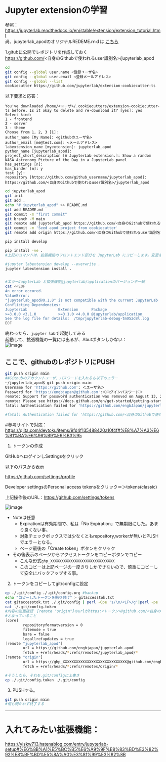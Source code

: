

# Jupyter extensionの学習

参照： https://jupyterlab.readthedocs.io/en/stable/extension/extension_tutorial.html  
尚、jupyterlab_apodのオリジナルREDEME.ｍｄは [こちら](https://github.com/engbJapan/jupyterlab_apod/README_org.md)  

1.gitubに公開でレポジトリを作成しておく  
https://github.com/<自身のGithubで使われるuser識別名>/jupyterlab_apod
```bash
cd
git config --global user.name <登録ユーザ名>
git config --global user.email <登録メールアドレス>
git config --global --list
cookiecutter https://github.com/jupyterlab/extension-cookiecutter-ts
```  
以下要求と応答：  
```
You've downloaded /home/<ユーザ>/.cookiecutters/extension-cookiecutter-ts before. Is it okay to delete and re-download it? [yes]: yes
Select kind:
1 - frontend
2 - server
3 - theme
Choose from 1, 2, 3 [1]:
author_name [My Name]: <githubのユーザ名>
author_email [me@test.com]: <メールアドレス>
labextension_name [myextension]: jupyterlab_apod
python_name [jupyterlab_apod]: 
project_short_description [A JupyterLab extension.]: Show a random NASA Astronomy Picture of the Day in a JupyterLab panel
has_settings [n]:
has_binder [n]: y
test [y]:
repository [https://github.com/github_username/jupyterlab_apod]: https://github.com/<自身のGithubで使われるuser識別名>/jupyterlab_apod
```
```bash
cd jupyterlab_apod
git init
git add .
echo "# jupyterlab_apod" >> README.md
git add README.md
git commit -m "first commit"
git branch -M main
git remote add jupyterlab_apod https://github.com/<自身のGithubで使われるuser識別名>/jupyterlab_apod.git
git commit -m 'Seed apod project from cookiecutter'
git remote add origin https://github.com/<自身のGithubで使われるuser識別名>/jupyterlab_apod.git

pip install develop

pip install -ve .
#上記のコマンドは、拡張機能のフロントエンド部分を JupyterLab にコピーします。変更を行うたびに、このコマンドを再度実行して、変更を JupyterLab にコピーできます。さらに良いことに、このコマンドを使用して、JupyterLab からソース ディレクトリへのシンボリック リンクを作成できます。これは、JupyterLab で変更が自動的に利用可能になることを意味します。

#jupyter labextension develop --overwrite .
jupyter labextension install .


#エラーJupyterLab と拡張機能@jupyterlab/applicationのバージョン不一致
cat <<EOF
An error occured.
ValueError:
"jupyterlab_apod@0.1.0" is not compatible with the current JupyterLab
Conflicting Dependencies:
JupyterLab              Extension      Package
>=3.0.0 <3.1.0          >=3.1.0 <4.0.0 @jupyterlab/application
See the log file for details:  /tmp/jupyterlab-debug-tm05zd8l.log
EOF
```
終わったら、```jupyter lab```で起動してみる  
起動して、拡張機能の一覧には出るが、Abutボタンしかない：  
![image](https://user-images.githubusercontent.com/39077511/224867241-99da1be7-33a9-490b-9c16-70927a97e4ad.png)
## ここで、githubのレポジトリにPUSH
```bash
git push origin main
##Githubのアカウントユーザ、パスワードを入れるも以下のエラー
~/jupyterlab_apod$ git push origin main
Username for 'https://github.com': ＜ユーザ名＞
Password for 'https://engbjapan@github.com':＜ログインパスワード＞
remote: Support for password authentication was removed on August 13, 2021.
remote: Please see https://docs.github.com/en/get-started/getting-started-with-git/about-remote-repositories#cloning-with-https-urls for information on currently recommended modes of authentication.
fatal: Authentication failed for 'https://github.com/engbJapan/jupyterlab_apod.git/'

#fatal: Authentication failed for 'https://github.com/<自身のGithubで使われるuser識別名>/jupyterlab_apod.git
```
#参考サイトで対応：https://qiita.com/devtoku/items/9fd4f135488420a10f4f#%E8%A7%A3%E6%B1%BA%E6%96%B9%E6%B3%95

1. トークンの作成

GitHubへログインしSettingsをクリック

以下のパスから表示

https://github.com/settings/profile

Developer settingsのPersonal access tokensをクリック＝＞tokens(classic)

上記操作後のURL：https://github.com/settings/tokens


![image](https://user-images.githubusercontent.com/39077511/224871635-34e41c1f-5cba-4205-9915-1f32d7974a01.png)


* Noteは任意
  *  Expirationは有効期間で、私は「No Expiration」で無期限にした。あまり良くない事。
  *  対象チェックボックスでは少なくともrepository,workerが無いとPUSHでエラーとなる。
  *  ページ最後の「Create token」ボタンをクリック
* その後表示のページからアクセストークンをコピーボタンでコピー
  * こんな形式```ghp_XXXXXXXXXXXXXXXXXXXXXXXXXXXXX```
  * このコピーは上記ページの一度きりしかできないので、慎重にコピーして安全にバックアップする事。

2. トークンをコピーしてgit/configに設定
```bash
cp ./.git/config ./.git/config.org #backup
echo "コピーしたトークンを貼り付け" > gitaccesstok.txt
cat gitaccesstok.txt ./.git/config | perl -0pe 's/\n/<LF>/g'|perl -pe 's/^([^<]+)<LF>(.+)(\[remote "origin"\])(<LF>.+)(https:\/\/)([^<]+)([<].+)$/$2$3$4$5$1\@$6$7\n/'|perl -pe 's/<LF>/\n/g' > ./.git/config.token
cat ./.git/config.token
#内容の変更確認　[remote "origin"]のurlがhttps:<トークン>@github.com/<自身のGithubで使われるuser識別名>/jupyterlab_apod.git
#となっていること
[core]
        repositoryformatversion = 0
        filemode = true
        bare = false
        logallrefupdates = true
[remote "jupyterlab_apod"]
        url = https://github.com/engbjapan/jupyterlab_apod
        fetch = +refs/heads/*:refs/remotes/jupyterlab_apod/*
[remote "origin"]
        url = https://ghp_XXXXXXXXXXXXXXXXXXXXXXXXXXXXX@github.com/engbjapan/jupyterlab_apod
        fetch = +refs/heads/*:refs/remotes/origin/*

#そうしたら、それを.git/configに上書き
cp ./.git/config.token ./.git/config
```
3. PUSHする。  
```bash
git push origin main
#何も聞かれず終了する


```
<hr>

# 入れてみたい拡張機能：

https://yiskw713.hatenablog.com/entry/jupyterlab-setup#%E6%8B%A1%E5%BC%B5%E6%A9%9F%E8%83%BD%E3%82%92%E8%BF%BD%E5%8A%A0%E3%81%99%E3%82%8B

